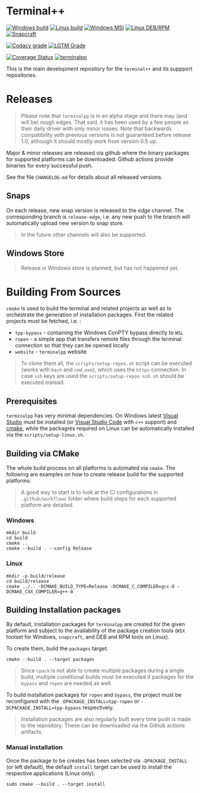 # Terminal++

[![Windows build](https://img.shields.io/github/workflow/status/terminalpp/tpp/windows-build?logo=windows&logoColor=white&style=flat-square)](https://github.com/terminalpp/tpp/actions?query=workflow%3Awindows-build)
[![Linux build](https://img.shields.io/github/workflow/status/terminalpp/tpp/linux-build?logo=linux&logoColor=white&style=flat-square)](https://github.com/terminalpp/tpp/actions?query=workflow%3Alinux-build)
[![Windows MSI](https://img.shields.io/github/workflow/status/terminalpp/tpp/windows-packages?label=msi&logo=windows&logoColor=white&style=flat-square)](https://github.com/terminalpp/tpp/actions?query=workflow%3Awindows-packages)
[![Linux DEB/RPM](https://img.shields.io/github/workflow/status/terminalpp/tpp/linux-packages?label=deb%2Frpm&logo=linux&logoColor=white&style=flat-square)](https://github.com/terminalpp/tpp/actions?query=workflow%3Alinux-packages)
[![Snapcraft](https://img.shields.io/github/workflow/status/terminalpp/tpp/snapcraft-build?label=snap&logo=snapcraft&logoColor=white&style=flat-square)](https://github.com/terminalpp/tpp/actions?query=workflow%3Asnapcraft-build)

[![Codacy grade](https://img.shields.io/codacy/grade/fd4f07b095634b9d90bbb9edb11fc12c?logo=codacy&style=flat-square)](https://app.codacy.com/manual/zduka/tpp)
[![LGTM Grade](https://img.shields.io/lgtm/grade/cpp/github/terminalpp/tpp?logo=LGTM&style=flat-square)](https://lgtm.com/projects/g/terminalpp/tpp?mode=list)


[![Coverage Status](https://coveralls.io/repos/github/terminalpp/tpp/badge.svg?branch=master)](https://coveralls.io/github/terminalpp/tpp?branch=master)
[![terminalpp](https://snapcraft.io//terminalpp/badge.svg)](https://snapcraft.io/terminalpp)

This is the main development repository for the `terminal++` and its suppport repositories. 

# Releases

> Please note that `terminalpp` is in an  alpha stage and there may (and will be) rough edges. That said, it has been used by a few people as their daily driver with only minor issues. Note that backwards compatibility with previous versions is not guaranteed before release 1.0, although it should mostly work from version 0.5 up.

Major & minor releases are released via github where the binary packages for supported platforms can be downloaded. Github actions provide binaries for every successful push.

See the file `CHANGELOG.md` for details about all released versions. 

## Snaps

On each release, new snap version is released to the *edge* channel. The corresponding branch is `release-edge`, i.e. any new push to the branch will automatically upload new version to snap store.

> In the future other channels will also be supported. 

## Windows Store

> Release in Windows store is planned, but has not happened yet.

# Building From Sources

`cmake` is used to build the terminal and related projects as well as to orchestrate the generation of installation packages. First the related projects must be fetched, i.e. :

- `tpp-bypass` - containing the Windows ConPTY bypass directly to `WSL`
- `ropen` - a simple app that transfers remote files through the terminal connection so that they can be opened locally
- `website` - `terminalpp` website

> To clone them all, the `scripts/setup-repos.sh` script can be executed (works with `bash` and `cmd.exe`), which uses the `https` connection. In case `ssh` keys are used the `scripts/setup-repos-ssh.sh` should be executed instead.

## Prerequisites

`terminalpp` has very minimal dependencies. On Windows latest [Visual Studio](https://visualstudio.microsoft.com) must be installed (or [Visual Studio Code](https://code.microsoft.com) with `c++` support) and [cmake](https://cmake.org), while the packagres required on Linux can be automatically installed via the `scripts/setup-linux.sh`.

## Building via CMake

The whole build process on all platforms is automated via `cmake`. The following are examples on how to create release build for the supported platforms:

> A good way to start is to look at the CI configurations in `.github/workflows` folder where build steps for each supported platform are detailed. 

### Windows

    mkdir build
    cd build
    cmake .. 
    cmake --build . --config Release

### Linux

    mkdir -p build/release
    cd build/release
    cmake ../.. -DCMAKE_BUILD_TYPE=Release -DCMAKE_C_COMPILER=gcc-8 -DCMAKE_CXX_COMPILER=g++-8

## Building Installation packages

By default, installation packages for `terminalpp` are created for the given platform and subject to the availability of the package creation tools (`WIX` toolset for Windows, `snapcraft`, and DEB and RPM tools on Linux).

To create them, build the `packages` target:

    cmake --build . --target packages

> Since `cpack` is not able to create multiple packages during a single build, multiple conditional builds must be executed if packages for the `bypass` and `ropen` are needed as well. 

To build installation packages for `ropen` and `bypass`, the project must be reconfigured with the `-DPACKAGE_INSTALL=tpp-ropen` or `-DCPACKAGE_INSTALL=tpp-bypass` respectively. 

> Installation packages are also regularly built every time push is made to the repository. These can be downloaded via the Github actions artifacts.

### Manual installation

Once the package to be creates has been selected via `-DPACKAGE_INSTALL` (or left default), the default `install` target can be used to install the respective applications (Linux only):

    sudo cmake --build . --target install

